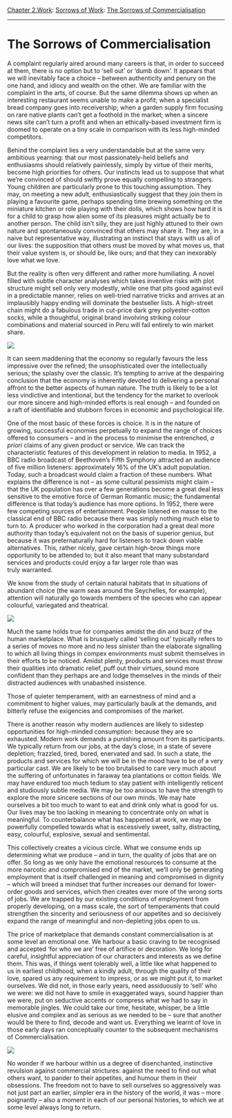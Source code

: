 [Chapter 2.Work](https://www.theschooloflife.com/thebookoflife/category/work/): [Sorrows of Work](https://www.theschooloflife.com/thebookoflife/category/work/sorrows-of-work/): [The Sorrows of Commercialisation](https://www.theschooloflife.com/thebookoflife/the-sorrows-of-commercialisation/)

* * *

# The Sorrows of Commercialisation

A complaint regularly aired around many careers is that, in order to succeed at them, there is no option but to ‘sell out’ or ‘dumb down’. It appears that we will inevitably face a choice – between authenticity and penury on the one hand, and idiocy and wealth on the other. We are familiar with the complaint in the arts, of course. But the same dilemma shows up when an interesting restaurant seems unable to make a profit; when a specialist bread company goes into receivership; when a garden supply firm focusing on rare native plants can’t get a foothold in the market; when a sincere news site can’t turn a profit and when an ethically-based investment firm is doomed to operate on a tiny scale in comparison with its less high-minded competitors.

Behind the complaint lies a very understandable but at the same very ambitious yearning: that our most passionately-held beliefs and enthusiasms should relatively painlessly, simply by virtue of their merits, become high priorities for others. Our instincts lead us to suppose that what we’re convinced of should swiftly prove equally compelling to strangers. Young children are particularly prone to this touching assumption. They may, on meeting a new adult, enthusiastically suggest that they join them in playing a favourite game, perhaps spending time brewing something on the miniature kitchen or role playing with their dolls, which shows how hard it is for a child to grasp how alien some of its pleasures might actually be to another person. The child isn’t silly, they are just highly attuned to their own nature and spontaneously convinced that others may share it. They are, in a naive but representative way, illustrating an instinct that stays with us all of our lives: the supposition that others must be moved by what moves us, that their value system is, or should be, like ours; and that they can inexorably love what we love.

But the reality is often very different and rather more humiliating. A novel filled with subtle character analyses which takes inventive risks with plot structure might sell only very modestly, while one that pits good against evil in a predictable manner, relies on well-tried narrative tricks and arrives at an implausibly happy ending will dominate the bestseller lists. A high-street chain might do a fabulous trade in cut-price dark grey polyester-cotton socks, while a thoughtful, original brand involving striking colour combinations and material sourced in Peru will fail entirely to win market share.

![](https://www.theschooloflife.com/thebookoflife/wp-content/uploads/2016/11/article-0-03C8A1BD00000514-456_634x435.jpg)

It can seem maddening that the economy so regularly favours the less impressive over the refined; the unsophisticated over the intellectually serious; the splashy over the classic. It’s tempting to arrive at the despairing conclusion that the economy is inherently devoted to delivering a personal affront to the better aspects of human nature. The truth is likely to be a lot less vindictive and intentional, but the tendency for the market to overlook our more sincere and high-minded efforts is real enough – and founded on a raft of identifiable and stubborn forces in economic and psychological life.

One of the most basic of these forces is choice. It is in the nature of growing, successful economies perpetually to expand the range of choices offered to consumers – and in the process to minimise the entrenched, _a priori_ claims of any given product or service. We can track the characteristic features of this development in relation to media. In 1952, a BBC radio broadcast of Beethoven’s Fifth Symphony attracted an audience of five million listeners: approximately 16% of the UK’s adult population. Today, such a broadcast would claim a fraction of these numbers. What explains the difference is not – as some cultural pessimists might claim – that the UK population has over a few generations become a great deal less sensitive to the emotive force of German Romantic music; the fundamental difference is that today’s audience has more options. In 1952, there were few competing sources of entertainment. People listened en masse to the classical end of BBC radio because there was simply nothing much else to turn to. A producer who worked in the corporation had a great deal more authority than today’s equivalent not on the basis of superior genius, but because it was preternaturally hard for listeners to track down viable alternatives. This, rather nicely, gave certain high-brow things more opportunity to be attended to; but it also meant that many substandard services and products could enjoy a far larger role than was truly&nbsp;warranted.

We know from the study of certain natural habitats that in situations of abundant choice (the warm seas around the Seychelles, for example), attention will naturally go towards members of the species who can appear colourful, variegated and theatrical.

![](http://www.theaquariumguide.com/wp-content/uploads/2015/11/Colourful-Freshwater-Fish-Betta-Fish-600x300.jpg)

Much the same holds true for companies amidst the din and buzz of the human marketplace. What is brusquely called ‘selling out’ typically refers to a series of moves no more and no less sinister than the elaborate signalling to which all living things in compex environments must submit themselves in their efforts to be noticed. Amidst plenty, products and services must throw their qualities into dramatic relief, puff out their virtues, sound more confident than they perhaps are and lodge themselves in the minds of their distracted audiences with unabashed insistence.

Those of quieter temperament,&nbsp;with an earnestness of mind and a commitment to higher values, may particularly baulk at the demands, and bitterly refuse the exigencies and compromises of the market.

There is another reason why modern audiences are likely to sidestep opportunities for high-minded consumption: because they are so exhausted. Modern work demands a punishing amount from its participants. We typically return from our jobs, at the day’s close, in a state of severe depletion; frazzled, tired, bored, enervated and sad. In such a state, the products and services for which we will be in the mood have to be of a very particular cast. We are likely to be too brutalised to care very much about the suffering of unfortunates in faraway tea plantations or cotton fields. We may have endured too much tedium to stay patient with intelligently reticent and studiously subtle media. We may be too anxious to have the strength to explore the more sincere sections of our own minds. We may hate ourselves a bit too much to want to eat and drink only what is good for us. Our lives may be too lacking in meaning to concentrate only on what is meaningful. To counterbalance what has happened at work, we may be powerfully compelled towards what is excessively sweet, salty, distracting, easy, colourful, explosive, sexual and sentimental.

This collectively creates a vicious circle. What we consume ends up determining what we produce – and in turn, the quality of jobs that are on offer. So long as we only have the emotional resources to consume at the more narcotic and compromised end of the market, we’ll only be generating employment that is itself challenged in meaning and compromised in dignity – which will breed a mindset that further increases our demand for lower-order goods and services, which then creates ever more of the wrong sorts of jobs. We are trapped by our existing conditions of employment from properly developing, on a mass scale, the sort of temperaments that could strengthen the sincerity and seriousness of our appetites and so decisively expand the range of meaningful and non-depleting jobs open to us.

The price of marketplace that demands constant commercialisation is at some level an emotional one. We harbour a basic craving to be recognised and accepted ‘for who we are’ free of artifice or decoration. We long for careful, insightful appreciation of our characters and interests as we define them. This was, if things went tolerably well, a little like what happened to us in earliest childhood, when a kindly adult, through the quality of their love, spared us any requirement to impress, or as we might put it, to market ourselves. We did not, in those early years, need assiduously to ‘sell’ who we were: we did not have to smile in exaggerated ways, sound happier than we were, put on seductive accents or compress what we had to say in memorable jingles. We could take our time, hesitate, whisper, be a little elusive and complex and as serious as we needed to be – sure that another would be there to find, decode and want us. Everything we learnt of love in those early days ran conceptually counter to the subsequent mechanisms of Commercialisation.

![](https://mariandevotions.files.wordpress.com/2012/11/madonna-child.jpg)

No wonder if we harbour within us a degree of disenchanted, instinctive revulsion against commercial strictures: against the need to find out what others want, to pander to their appetites, and humour them in their obsessions. The freedom not to have to sell ourselves so aggressively was not just part an earlier, simpler era in the history of the world, it was – more poignantly – also a moment in each of our personal histories, to which we at some level always long to return.
